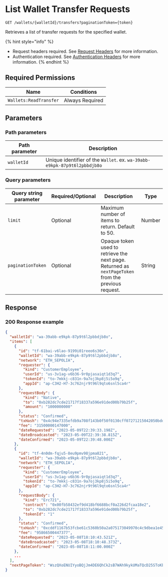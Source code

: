 # List Wallet Transfer Requests

`GET /wallets/{walletId}/transfers?paginationToken={token}`

Retrieves a list of transfer requests for the specified wallet.

{% hint style="info" %}
* Request headers required. See [Request Headers](../../getting-started/request-headers.md) for more information.
* Authentication required. See [Authentication Headers](../../getting-started/request-headers.md#authentication-headers) for more information.
{% endhint %}

## Required Permissions

| Name                   | Conditions      |
| ---------------------- | --------------- |
| `Wallets:ReadTransfer` | Always Required |

## Parameters <a href="#parameters.1" id="parameters.1"></a>

### Path parameters <a href="#path-parameters" id="path-parameters"></a>

| Path parameter | Description                                                              |
| -------------- | ------------------------------------------------------------------------ |
| `walletId`     | Unique identifier of the `Wallet`. ex. `wa-39abb-e9kpk-87p9t6l2pbbdjb8o` |

### Query parameters <a href="#request-example.1" id="request-example.1"></a>

| Query string parameter | Required/Optional | Description                                                                                         | Type   |
| ---------------------- | ----------------- | --------------------------------------------------------------------------------------------------- | ------ |
| `limit`                | Optional          | Maximum number of items to return. Default to 50.                                                   | Number |
| `paginationToken`      | Optional          | Opaque token used to retrieve the next page. Returned as `nextPageToken` from the previous request. | String |

## Response <a href="#response" id="response"></a>

### 200 Response example <a href="#response-example" id="response-example"></a>

```json
{
  "walletId": "wa-39abb-e9kpk-87p9t6l2pbbdjb8o",
  "items": [
    {
      "id": "tf-61bai-v6lao-9199i01reeo6s36n",
      "walletId": "wa-39abb-e9kpk-87p9t6l2pbbdjb8o",
      "network": "ETH_SEPOLIA",
      "requester": {
        "kind": "CustomerEmployee",
        "userId": "us-3v1ag-v6b36-9r0pjasaiqt1d3q7",
        "tokenId": "to-7mkkj-c831n-9a7oj3kp8j5i5o9q",
        "appId": "ap-C3H2-H7-3c762njr9t96l9qto6snl5ca4r"
      },
      "requestBody": {
        "kind": "Native",
        "to": "0xb282dc7cde21717f18337a596e91ded00b79b25f",
        "amount": "1000000000"
      },
      "status": "Confirmed",
      "txHash": "0x4c94e7335efdb9a708f143b0f50f0130cff07271215042050bdd8ad429fa146f",
      "fee": "31500000147000",
      "dateRequested": "2023-05-09T22:39:33.198Z",
      "dateBroadcasted": "2023-05-09T22:39:38.815Z",
      "dateConfirmed": "2023-05-09T22:39:48.000Z"
    },
    {
      "id": "tf-4n0dm-fqju5-8eu9pmv98jpma821",
      "walletId": "wa-39abb-e9kpk-87p9t6l2pbbdjb8o",
      "network": "ETH_SEPOLIA",
      "requester": {
        "kind": "CustomerEmployee",
        "userId": "us-3v1ag-v6b36-9r0pjasaiqt1d3q7",
        "tokenId": "to-7mkkj-c831n-9a7oj3kp8j5i5o9q",
        "appId": "ap-C3H2-H7-3c762njr9t96l9qto6snl5ca4r"
      },
      "requestBody": {
        "kind": "Erc721",
        "contract": "0x00fb58432ef9d418bf6688bcf0a226d2fcaa18e2",
        "to": "0xb282dc7cde21717f18337a596e91ded00b79b25f",
        "tokenId": "1"
      },
      "status": "Confirmed",
      "txHash": "0xcddf1167b53fcbe61c5360b50a2a075173049970c4c9dbea1e45db5ff9e41c15",
      "fee": "95866500447377",
      "dateRequested": "2023-05-08T18:10:43.521Z",
      "dateBroadcasted": "2023-05-08T18:10:48.373Z",
      "dateConfirmed": "2023-05-08T18:11:00.000Z"
    },
    ...
  ],
  "nextPageToken": "WszQXoENUIYyoBQjJm4DE6QhCk2sB7WAh9kykUMaTQcD25SToKbuXkgf3td8ZYb2LrtopPLo35u407gwwA1Sug=="
}
```
